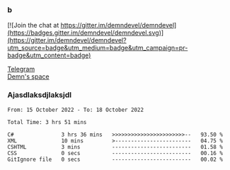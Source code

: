 ### b

[![Join the chat at https://gitter.im/demndevel/demndevel](https://badges.gitter.im/demndevel/demndevel.svg)](https://gitter.im/demndevel/demndevel?utm_source=badge&utm_medium=badge&utm_campaign=pr-badge&utm_content=badge)

[Telegram](https://t.me/demnometa) <br>
[Demn's space](http://demns.space)

### Ajasdlaksdjlaksjdl

<!--START_SECTION:waka-->

```text
From: 15 October 2022 - To: 18 October 2022

Total Time: 3 hrs 51 mins

C#               3 hrs 36 mins   >>>>>>>>>>>>>>>>>>>>>>>--   93.50 %
XML              10 mins         >------------------------   04.75 %
CSHTML           3 mins          -------------------------   01.58 %
CSS              0 secs          -------------------------   00.16 %
GitIgnore file   0 secs          -------------------------   00.02 %
```

<!--END_SECTION:waka-->
